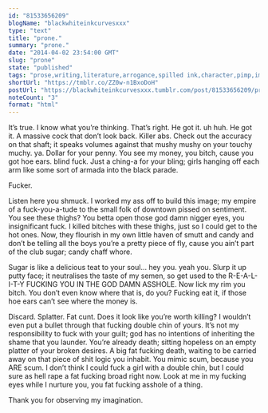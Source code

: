 ```yaml
---
id: "81533656209"
blogName: "blackwhiteinkcurvesxxx"
type: "text"
title: "prone."
summary: "prone."
date: "2014-04-02 23:54:00 GMT"
slug: "prone"
state: "published"
tags: "prose,writing,literature,arrogance,spilled ink,character,pimp,imagination,abuse,sex,violence"
shortUrl: "https://tmblr.co/ZZ0w-n1BxoDoH"
postUrl: "https://blackwhiteinkcurvesxxx.tumblr.com/post/81533656209/prone"
noteCount: "3"
format: "html"
---
```


It’s true. I know what you’re thinking. That’s right. He got it. uh huh. He got it. A massive cock that don’t look back. Killer abs. Check out the accuracy on that shaft; it speaks volumes against that mushy mushy on your touchy muchy. ya. Dollar for your penny. You see my money, you bitch, cause you got hoe ears. blind fuck. Just a ching-a for your bling; girls hanging off each arm like some sort of armada into the black parade.

Fucker. 

Listen here you shmuck. I worked my ass off to build this image; my empire of a fuck-you-a-tude to the small folk of downtown pissed on sentiment. You see these thighs? You betta open those god damn nigger eyes, you insignificant fuck. I killed bitches with these thighs, just so I could get to the hot ones. Now, they flourish in my own little haven of smutt and candy and don’t be telling all the boys you’re a pretty piece of fly, cause you ain’t part of the club sugar; candy chaff whore.

Sugar is like a delicious teat to your soul… hey you. yeah you. Slurp it up putty face; it neutralises the taste of my semen, so get used to the R-E-A-L-I-T-Y FUCKING YOU IN THE GOD DAMN ASSHOLE. Now lick my rim you bitch. You don’t even know where that is, do you? Fucking eat it, if those hoe ears can’t see where the money is.

Discard. Splatter. Fat cunt. Does it look like you’re worth killing? I wouldn’t even put a bullet through that fucking double chin of yours. It’s not my responsibility to fuck with your guilt; god has no intentions of inheriting the shame that you launder. You’re already death; sitting hopeless on an empty platter of your broken desires. A big fat fucking death, waiting to be carried away on that piece of shit logic you inhabit. You mimic scum, because you ARE scum. I don’t think I could fuck a girl with a double chin, but I could sure as hell rape a fat fucking broad right now. Look at me in my fucking eyes while I nurture you, you fat fucking asshole of a thing.

Thank you for observing my imagination.